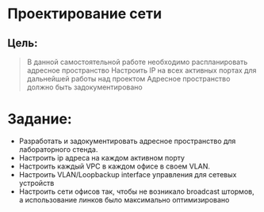 # Проектирование сети

## Цель:
>В данной самостоятельной работе необходимо распланировать адресное пространство
>Настроить IP на всех активных портах для дальнейшей работы над проектом
>Адресное пространство должно быть задокументировано

# Задание:
* Разработать и задокументировать адресное пространство для лабораторного стенда.
* Настроить ip адреса на каждом активном порту
* Настроить каждый VPC в каждом офисе в своем VLAN.
* Настроить VLAN/Loopbackup interface управления для сетевых устройств
* Настроить сети офисов так, чтобы не возникало broadcast штормов, а использование линков было максимально оптимизировано
